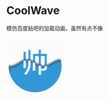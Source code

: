# CoolWave
模仿百度贴吧的加载动画，虽然有点不像

![](https://raw.githubusercontent.com/CoDeleven/CoolWave/master/loading.gif)
